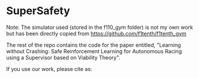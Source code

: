 # SuperSafety

Note: The simulator used (stored in the f110_gym folder) is not my own work but has been directly copied from https://github.com/f1tenth/f1tenth_gym

The rest of the repo contains the code for the paper entitled, "Learning without Crashing: Safe Reinforcement Learning for
Autonomous Racing using a Supervisor based on Viability Theory".

If you use our work, please cite as: 


